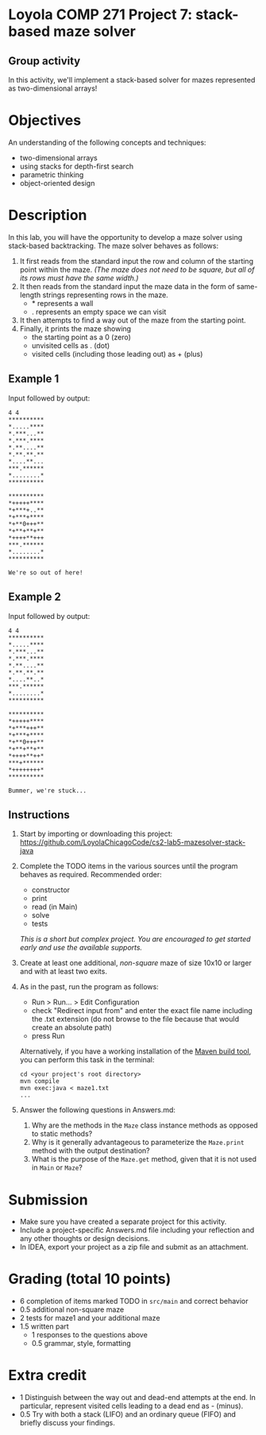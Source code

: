 # Loyola COMP 271 Project 7: stack-based maze solver

## Group activity

In this activity, we'll implement a stack-based solver for mazes represented as two-dimensional arrays!

# Objectives

An understanding of the following concepts and techniques:

- two-dimensional arrays
- using stacks for depth-first search
- parametric thinking
- object-oriented design

# Description

In this lab, you will have the opportunity to develop a maze solver using stack-based backtracking.
The maze solver behaves as follows:

1. It first reads from the standard input the row and column of the starting point within the maze.
   *(The maze does not need to be square, but all of its rows must have the same width.)*  
1. It then reads from the standard input the maze data in the form of same-length strings representing rows in the maze.
   - \* represents a wall
   - \. represents an empty space we can visit
1. It then attempts to find a way out of the maze from the starting point.
1. Finally, it prints the maze showing 
   - the starting point as a 0 (zero)
   - unvisited cells as \. (dot)
   - visited cells (including those leading out) as + (plus)
   
## Example 1

Input followed by output: 
```
4 4
**********
*.....****
*.***...**
*.***.****
*.**....**
*.**.**.**
*....**...
***.******
*........*
**********

**********
*+++++****
*+***+..**
*+***+****
*+**0+++**
*+**+**+**
*++++**+++
***.******
*........*
**********

We're so out of here!
```

## Example 2

Input followed by output:
```
4 4
**********
*.....****
*.***...**
*.***.****
*.**....**
*.**.**.**
*....**..*
***.******
*........*
**********

**********
*+++++****
*+***+++**
*+***+****
*+**0+++**
*+**+**+**
*++++**++*
***+******
*++++++++*
**********

Bummer, we're stuck...
```

## Instructions

1. Start by importing or downloading this project: https://github.com/LoyolaChicagoCode/cs2-lab5-mazesolver-stack-java
1. Complete the TODO items in the various sources until the program behaves as required. Recommended order:
    - constructor
    - print
    - read (in Main)
    - solve
    - tests

   *This is a short but complex project. You are encouraged to get started early and use the available supports.*   
1. Create at least one additional, *non-square* maze of size 10x10 or larger and with at least two exits.
1. As in the past, run the program as follows:
    - Run > Run... > Edit Configuration 
    - check "Redirect input from" and enter the exact file name including the .txt extension
      (do not browse to the file because that would create an absolute path)
    - press Run
    
   Alternatively, if you have a working installation of the [Maven build tool](https://maven.apache.org/), you can perform this task in the terminal:

       cd <your project's root directory>
       mvn compile
       mvn exec:java < maze1.txt
       ...

1. Answer the following questions in Answers.md:

    1. Why are the methods in the `Maze` class instance methods as opposed to static methods?
    1. Why is it generally advantageous to parameterize the `Maze.print` method with the output destination?
    1. What is the purpose of the `Maze.get` method, given that it is not used in `Main` or `Maze`?

# Submission

-    Make sure you have created a separate project for this activity.
-    Include a project-specific Answers.md file including your reflection and any other thoughts or design decisions.
-    In IDEA, export your project as a zip file and submit as an attachment.

# Grading (total 10 points)

- 6 completion of items marked TODO in `src/main` and correct behavior
- 0.5 additional non-square maze
- 2 tests for maze1 and your additional maze
- 1.5 written part
  - 1 responses to the questions above
  - 0.5 grammar, style, formatting

# Extra credit

- 1 Distinguish between the way out and dead-end attempts at the end.
In particular, represent visited cells leading to a dead end as - (minus).
- 0.5 Try with both a stack (LIFO) and an ordinary queue (FIFO) and briefly discuss your findings. 
